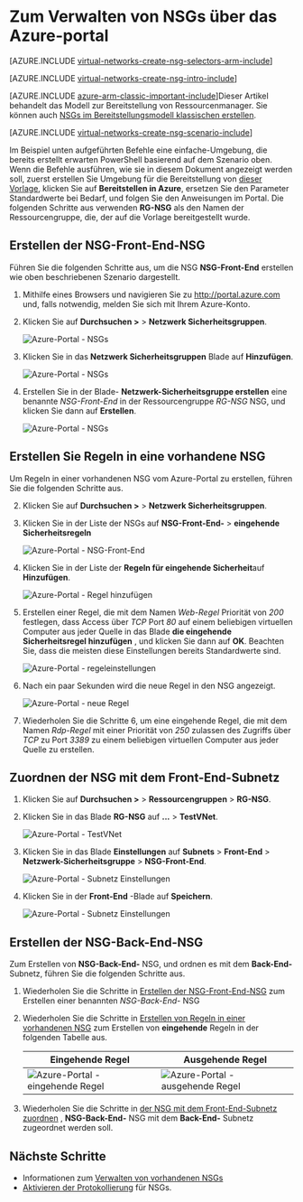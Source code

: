 <properties 
   pageTitle="So erstellen Sie in der Cloud-Modus mithilfe des Azure-Portals NSGs | Microsoft Azure"
   description="Informationen Sie zum Erstellen und Bereitstellen von NSGs in der Cloud mithilfe des Azure-Portals"
   services="virtual-network"
   documentationCenter="na"
   authors="jimdial"
   manager="carmonm"
   editor="tysonn"
   tags="azure-resource-manager"
/>
<tags 
   ms.service="virtual-network"
   ms.devlang="na"
   ms.topic="article"
   ms.tgt_pltfrm="na"
   ms.workload="infrastructure-services"
   ms.date="02/04/2016"
   ms.author="jdial" />

# <a name="how-to-manage-nsgs-using-the-azure-portal"></a>Zum Verwalten von NSGs über das Azure-portal

[AZURE.INCLUDE [virtual-networks-create-nsg-selectors-arm-include](../../includes/virtual-networks-create-nsg-selectors-arm-include.md)]

[AZURE.INCLUDE [virtual-networks-create-nsg-intro-include](../../includes/virtual-networks-create-nsg-intro-include.md)]

[AZURE.INCLUDE [azure-arm-classic-important-include](../../includes/azure-arm-classic-important-include.md)]Dieser Artikel behandelt das Modell zur Bereitstellung von Ressourcenmanager. Sie können auch [NSGs im Bereitstellungsmodell klassischen erstellen](virtual-networks-create-nsg-classic-ps.md).

[AZURE.INCLUDE [virtual-networks-create-nsg-scenario-include](../../includes/virtual-networks-create-nsg-scenario-include.md)]

Im Beispiel unten aufgeführten Befehle eine einfache-Umgebung, die bereits erstellt erwarten PowerShell basierend auf dem Szenario oben. Wenn die Befehle ausführen, wie sie in diesem Dokument angezeigt werden soll, zuerst erstellen Sie Umgebung für die Bereitstellung von [dieser Vorlage](http://github.com/telmosampaio/azure-templates/tree/master/201-IaaS-WebFrontEnd-SQLBackEnd), klicken Sie auf **Bereitstellen in Azure**, ersetzen Sie den Parameter Standardwerte bei Bedarf, und folgen Sie den Anweisungen im Portal. Die folgenden Schritte aus verwenden **RG-NSG** als den Namen der Ressourcengruppe, die, der auf die Vorlage bereitgestellt wurde.

## <a name="create-the-nsg-frontend-nsg"></a>Erstellen der NSG-Front-End-NSG

Führen Sie die folgenden Schritte aus, um die NSG **NSG-Front-End** erstellen wie oben beschriebenen Szenario dargestellt.

1. Mithilfe eines Browsers und navigieren Sie zu http://portal.azure.com und, falls notwendig, melden Sie sich mit Ihrem Azure-Konto.
2. Klicken Sie auf **Durchsuchen >** > **Netzwerk Sicherheitsgruppen**.

    ![Azure-Portal - NSGs](./media/virtual-networks-create-nsg-arm-pportal/figure11.png)

3. Klicken Sie in das **Netzwerk Sicherheitsgruppen** Blade auf **Hinzufügen**.
  
    ![Azure-Portal - NSGs](./media/virtual-networks-create-nsg-arm-pportal/figure12.png)

4. Erstellen Sie in der Blade- **Netzwerk-Sicherheitsgruppe erstellen** eine benannte *NSG-Front-End* in der Ressourcengruppe *RG-NSG* NSG, und klicken Sie dann auf **Erstellen**.

    ![Azure-Portal - NSGs](./media/virtual-networks-create-nsg-arm-pportal/figure13.png)

## <a name="create-rules-in-an-existing-nsg"></a>Erstellen Sie Regeln in eine vorhandene NSG

Um Regeln in einer vorhandenen NSG vom Azure-Portal zu erstellen, führen Sie die folgenden Schritte aus.

2. Klicken Sie auf **Durchsuchen >** > **Netzwerk Sicherheitsgruppen**.

3. Klicken Sie in der Liste der NSGs auf **NSG-Front-End-** > **eingehende Sicherheitsregeln**

    ![Azure-Portal - NSG-Front-End](./media/virtual-networks-create-nsg-arm-pportal/figure2.png)

4. Klicken Sie in der Liste der **Regeln für eingehende Sicherheit**auf **Hinzufügen**.

    ![Azure-Portal - Regel hinzufügen](./media/virtual-networks-create-nsg-arm-pportal/figure3.png)

5. Erstellen einer Regel, die mit dem Namen *Web-Regel* Priorität von *200* festlegen, dass Access über *TCP* Port *80* auf einem beliebigen virtuellen Computer aus jeder Quelle in das Blade **die eingehende Sicherheitsregel hinzufügen** , und klicken Sie dann auf **OK**. Beachten Sie, dass die meisten diese Einstellungen bereits Standardwerte sind.

    ![Azure-Portal - regeleinstellungen](./media/virtual-networks-create-nsg-arm-pportal/figure4.png)

6. Nach ein paar Sekunden wird die neue Regel in den NSG angezeigt.

    ![Azure-Portal - neue Regel](./media/virtual-networks-create-nsg-arm-pportal/figure5.png)

7. Wiederholen Sie die Schritte 6, um eine eingehende Regel, die mit dem Namen *Rdp-Regel* mit einer Priorität von *250* zulassen des Zugriffs über *TCP* zu Port *3389* zu einem beliebigen virtuellen Computer aus jeder Quelle zu erstellen.

## <a name="associate-the-nsg-to-the-frontend-subnet"></a>Zuordnen der NSG mit dem Front-End-Subnetz

1. Klicken Sie auf **Durchsuchen >** > **Ressourcengruppen** > **RG-NSG**.
2. Klicken Sie in das Blade **RG-NSG** auf **...**  >  **TestVNet**.

    ![Azure-Portal - TestVNet](./media/virtual-networks-create-nsg-arm-pportal/figure14.png)

3. Klicken Sie in das Blade **Einstellungen** auf **Subnets** > **Front-End** > **Netzwerk-Sicherheitsgruppe** > **NSG-Front-End**.

    ![Azure-Portal - Subnetz Einstellungen](./media/virtual-networks-create-nsg-arm-pportal/figure15.png)

4. Klicken Sie in der **Front-End** -Blade auf **Speichern**.

    ![Azure-Portal - Subnetz Einstellungen](./media/virtual-networks-create-nsg-arm-pportal/figure16.png)

## <a name="create-the-nsg-backend-nsg"></a>Erstellen der NSG-Back-End-NSG

Zum Erstellen von **NSG-Back-End-** NSG, und ordnen es mit dem **Back-End-** Subnetz, führen Sie die folgenden Schritte aus.

1. Wiederholen Sie die Schritte in [Erstellen der NSG-Front-End-NSG](#Create-the-NSG-FrontEnd-NSG) zum Erstellen einer benannten *NSG-Back-End-* NSG
2. Wiederholen Sie die Schritte in [Erstellen von Regeln in einer vorhandenen NSG](#Create-rules-in-an-existing-NSG) zum Erstellen von **eingehende** Regeln in der folgenden Tabelle aus.

  	|Eingehende Regel|Ausgehende Regel|
  	|---|---|
  	|![Azure-Portal - eingehende Regel](./media/virtual-networks-create-nsg-arm-pportal/figure17.png)|![Azure-Portal - ausgehende Regel](./media/virtual-networks-create-nsg-arm-pportal/figure18.png)|

3. Wiederholen Sie die Schritte in [der NSG mit dem Front-End-Subnetz zuordnen](#Associate-the-NSG-to-the-FrontEnd-subnet) , **NSG-Back-End-** NSG mit dem **Back-End-** Subnetz zugeordnet werden soll.

## <a name="next-steps"></a>Nächste Schritte

- Informationen zum [Verwalten von vorhandenen NSGs](virtual-network-manage-nsg-arm-portal.md)
- [Aktivieren der Protokollierung](virtual-network-nsg-manage-log.md) für NSGs.